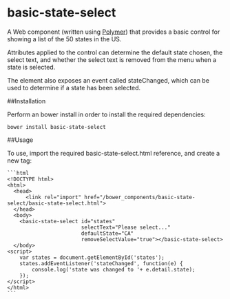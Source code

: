basic-state-select
==================

A Web component (written using [Polymer](http://www.polymer-project.org)) that provides a basic control for showing a list of the 50 states in the US.

Attributes applied to the control can determine the default state chosen, the select text, and whether the select text is removed from the menu when a state is selected.

The element also exposes an event called stateChanged, which can be used to determine if a state has been selected.

##Installation

Perform an bower install in order to install the required dependencies:

    bower install basic-state-select

##Usage

To use, import the required basic-state-select.html reference, and create a new tag:

    ```html
    <!DOCTYPE html>
    <html>
      <head>
          <link rel="import" href="/bower_components/basic-state-select/basic-state-select.html">
      </head>
      <body>
        <basic-state-select id="states"
                            selectText="Please select..."
                            defaultState="CA"
                            removeSelectValue="true"></basic-state-select>
      </body>
    <script>
        var states = document.getElementById('states');
        states.addEventListener('stateChanged', function(e) {
            console.log('state was changed to '+ e.detail.state);
        });
    </script>
    </html>
    ```
